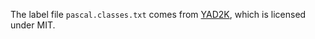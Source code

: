 The label file `pascal.classes.txt` comes from [YAD2K](https://github.com/allanzelener/YAD2K), which is licensed under MIT.
